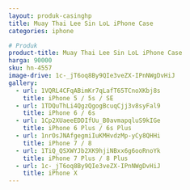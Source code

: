 ```yaml
---
layout: produk-casinghp
title: Muay Thai Lee Sin LoL iPhone Case
categories: iphone

# Produk
product-title: Muay Thai Lee Sin LoL iPhone Case
harga: 90000
sku: hn-4557
image-drive: 1c-_jT6oq8By9QIe3veZX-IPnNWgDvHiJ
gallery:
  - url: 1VQRL4CFqABimKr7qLafT65TCnoXKbj8s
    title: iPhone 5 / 5s / SE
  - url: 1TDQuThLi4QgzQgogBcuqCjj3v8syFal9
    title: iPhone 6 / 6s
  - url: 1Cp2XUaeeEDDIfUu_B0avmapqluS9kIGe
    title: iPhone 6 Plus / 6s Plus
  - url: 1nrOsJNAfgegmiIuKMHvdzMp-yCy8QHHi
    title: iPhone 7 / 8
  - url: 1TiQ_QSXWYJb2XK9hjiNBxx6g6ooRnoYk
    title: iPhone 7 Plus / 8 Plus
  - url: 1c-_jT6oq8By9QIe3veZX-IPnNWgDvHiJ
    title: iPhone X
---
```

